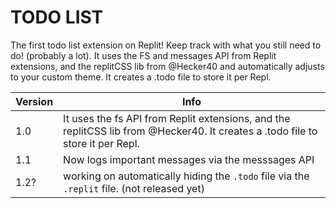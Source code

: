 # TODO LIST
The first todo list extension on Replit! Keep track with what you still need to do! (probably a lot). It uses the FS and messages API from Replit extensions, and the replitCSS lib from @Hecker40 and automatically adjusts to your custom theme. It creates a .todo file to store it per Repl.

Version|Info
|---|---|
|1.0| It uses the fs API from Replit extensions, and the replitCSS lib from @Hecker40. It creates a .todo file to store it per Repl. |
|1.1| Now logs important messages via the messsages API | 
|1.2?|working on automatically hiding the `.todo` file via the `.replit` file. (not released yet)|